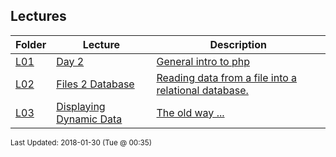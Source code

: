 ## Lectures
| Folder | Lecture | Description|
 | ------------|------------|------------|
 | [L01](https://github.com/rugbyprof/5373-Internet-Programming/tree/master/Lectures/L01) | [ Day 2 ](https://github.com/rugbyprof/5373-Internet-Programming/tree/master/Lectures/L01) | [ General intro to php](https://github.com/rugbyprof/5373-Internet-Programming/tree/master/Lectures/L01) | [L01](https://github.com/rugbyprof/5373-Internet-Programming/tree/master/Lectures/L01) | [ Php Variables](https://github.com/rugbyprof/5373-Internet-Programming/tree/master/Lectures/L01) | [L01](https://github.com/rugbyprof/5373-Internet-Programming/tree/master/Lectures/L01) | [ Some variable examples:](https://github.com/rugbyprof/5373-Internet-Programming/tree/master/Lectures/L01) | [L01](https://github.com/rugbyprof/5373-Internet-Programming/tree/master/Lectures/L01) | [ Different ways to open files](https://github.com/rugbyprof/5373-Internet-Programming/tree/master/Lectures/L01) |
 | [L02](https://github.com/rugbyprof/5373-Internet-Programming/tree/master/Lectures/[L01](https://github.com/rugbyprof/5373-Internet-Programming/tree/master/Lectures/L01)) | [ Files 2 Database ](https://github.com/rugbyprof/5373-Internet-Programming/tree/master/Lectures/[L01](https://github.com/rugbyprof/5373-Internet-Programming/tree/master/Lectures/L01)) | [ Reading data from a file into a relational database.](https://github.com/rugbyprof/5373-Internet-Programming/tree/master/Lectures/[L01](https://github.com/rugbyprof/5373-Internet-Programming/tree/master/Lectures/L01)) | [L02](https://github.com/rugbyprof/5373-Internet-Programming/tree/master/Lectures/[L01](https://github.com/rugbyprof/5373-Internet-Programming/tree/master/Lectures/L01)) | [ Site Content](https://github.com/rugbyprof/5373-Internet-Programming/tree/master/Lectures/[L01](https://github.com/rugbyprof/5373-Internet-Programming/tree/master/Lectures/L01)) | [L02](https://github.com/rugbyprof/5373-Internet-Programming/tree/master/Lectures/[L01](https://github.com/rugbyprof/5373-Internet-Programming/tree/master/Lectures/L01)) | [ More To Come](https://github.com/rugbyprof/5373-Internet-Programming/tree/master/Lectures/[L01](https://github.com/rugbyprof/5373-Internet-Programming/tree/master/Lectures/L01)) | [L02](https://github.com/rugbyprof/5373-Internet-Programming/tree/master/Lectures/[L01](https://github.com/rugbyprof/5373-Internet-Programming/tree/master/Lectures/L01)) | [ Connecting To Mysql Via Php](https://github.com/rugbyprof/5373-Internet-Programming/tree/master/Lectures/[L01](https://github.com/rugbyprof/5373-Internet-Programming/tree/master/Lectures/L01)) |
 | [L03](https://github.com/rugbyprof/5373-Internet-Programming/tree/master/Lectures/[L01](https://github.com/rugbyprof/5373-Internet-Programming/tree/master/Lectures/L01)) | [ Displaying Dynamic Data ](https://github.com/rugbyprof/5373-Internet-Programming/tree/master/Lectures/[L01](https://github.com/rugbyprof/5373-Internet-Programming/tree/master/Lectures/L01)) | [ The old way ...](https://github.com/rugbyprof/5373-Internet-Programming/tree/master/Lectures/[L01](https://github.com/rugbyprof/5373-Internet-Programming/tree/master/Lectures/L01)) | [L03](https://github.com/rugbyprof/5373-Internet-Programming/tree/master/Lectures/[L01](https://github.com/rugbyprof/5373-Internet-Programming/tree/master/Lectures/L01)) | [<th scope="col"></th>](https://github.com/rugbyprof/5373-Internet-Programming/tree/master/Lectures/[L01](https://github.com/rugbyprof/5373-Internet-Programming/tree/master/Lectures/L01)) |

<sup>Last Updated: 2018-01-30 (Tue @ 00:35)</sup>